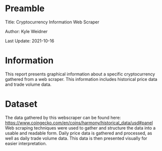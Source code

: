 
# Preamble
Title: Cryptocurrency Information Web Scraper

Author: Kyle Weidner

Last Update: 2021-10-16

# Information
This report presents graphical information about a specific cryptocurrency gathered from a web scraper. This information includes historical price data and trade volume data.

# Dataset
The data gathered by this webscraper can be found here: https://www.coingecko.com/en/coins/harmony/historical_data/usd#panel
Web scraping techniques were used to gather and structure the data into a usable and readable form. Daily price data is gathered and processed, as well as daily trade volume data. This data is then presented visually for easier interpretation.

